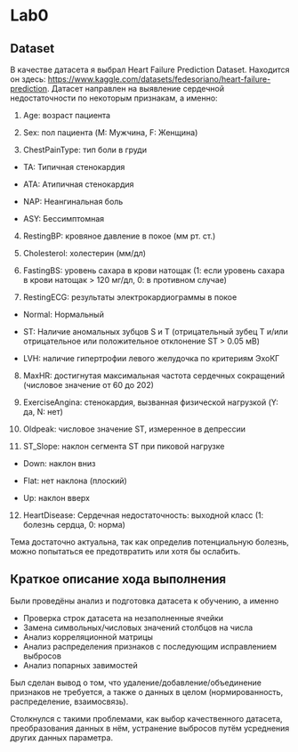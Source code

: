 # Lab0

## Dataset

В качестве датасета я выбрал Heart Failure Prediction Dataset. Находится он здесь: https://www.kaggle.com/datasets/fedesoriano/heart-failure-prediction. Датасет направлен на выявление сердечной недостаточности по некоторым признакам, а именно:

1. Age: возраст пациента   

2. Sex: пол пациента (M: Мужчина, F: Женщина)

3. ChestPainType: тип боли в груди   

- TA: Типичная стенокардия

- ATA: Атипичная стенокардия 

- NAP: Неангинальная боль 

- ASY: Бессимптомная

4. RestingBP: кровяное давление в покое (мм рт. ст.)

5. Cholesterol: холестерин (мм/дл)

6. FastingBS: уровень сахара в крови натощак (1: если уровень сахара в крови натощак > 120 мг/дл, 0: в противном случае)

7. RestingECG: результаты электрокардиограммы в покое 

- Normal: Нормальный  

- ST: Наличие аномальных зубцов S и T (отрицательный зубец T и/или отрицательное или положительное отклонение ST > 0.05 мВ)

- LVH: наличие гипертрофии левого желудочка по критериям ЭхоКГ

8. MaxHR: достигнутая максимальная частота сердечных сокращений (числовое значение от 60 до 202)

9. ExerciseAngina: стенокардия, вызванная физической нагрузкой (Y: да, N: нет)

10. Oldpeak: числовое значение ST, измеренное в депрессии 

11. ST\_Slope: наклон сегмента ST при пиковой нагрузке

- Down: наклон вниз

- Flat: нет наклона (плоский)

- Up: наклон вверх

12. HeartDisease: Сердечная недостаточность: выходной класс (1: болезнь сердца, 0: норма)

Тема достаточно актуальна, так как определив потенциальную болезнь, можно попытаться ее предотвратить или хотя бы ослабить.

## Краткое описание хода выполнения

Были проведёны анализ и подготовка датасета к обучению, а именно
- Проверка строк датасета на незаполненные ячейки
- Замена символьных/числовых значений столбцов на числа
- Анализ корреляционной матрицы
- Анализ распределения признаков с последующим исправлением выбросов
- Анализ попарных завимостей  

Был сделан вывод о том, что удаление/добавление/объединение признаков не требуется, а также о данных в целом (нормированность, распределение, взаимосвязь).

Столкнулся с такими проблемами, как выбор качественного датасета, преобразования данных в нём, устранение выбросов путём усреднения других данных параметра.
